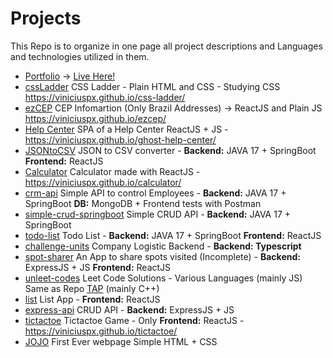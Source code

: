 # Projects

This Repo is to organize in one page all project descriptions and Languages and technologies utilized in them.

- [Portfolio](https://github.com/viniciuspx/viniport) -> [Live Here!](https://viniciuspx.netlify.app/)
- [cssLadder](https://github.com/viniciuspx/css-ladder) CSS Ladder - Plain HTML and CSS - Studying CSS https://viniciuspx.github.io/css-ladder/
- [ezCEP](https://github.com/viniciuspx/ezcep) CEP Infomartion (Only Brazil Addresses) -> ReactJS and Plain JS https://viniciuspx.github.io/ezcep/
- [Help Center](https://github.com/viniciuspx/ghost-help-center) SPA of a Help Center ReactJS + JS - https://viniciuspx.github.io/ghost-help-center/
- [JSONtoCSV](https://github.com/viniciuspx/json2csv) JSON to CSV converter - **Backend:** JAVA 17 + SpringBoot **Frontend:** ReactJS
- [Calculator](https://github.com/viniciuspx/calculator) Calculator made with ReactJS - https://viniciuspx.github.io/calculator/ 
- [crm-api](https://github.com/viniciuspx/crm-api) Simple API to control Employees - **Backend:** JAVA 17 + SpringBoot **DB:** MongoDB + Frontend tests with Postman
- [simple-crud-springboot](https://github.com/viniciuspx/simple-crud-springboot) Simple CRUD API - **Backend:** JAVA 17 + SpringBoot
- [todo-list](https://github.com/viniciuspx/todo-list) Todo List - **Backend:** JAVA 17 + SpringBoot **Frontend:** ReactJS
- [challenge-units](https://github.com/viniciuspx/challange-units) Company Logistic Backend - **Backend: Typescript**
- [spot-sharer](https://github.com/viniciuspx/spot-sharer) An App to share spots visited (Incomplete) - **Backend:** ExpressJS + JS **Frontend:** ReactJS
- [unleet-codes](https://github.com/viniciuspx/unleet-codes) Leet Code Solutions - Various Languages (mainly JS) Same as Repo [TAP](https://github.com/viniciuspx/TAP) (mainly C++)
- [list](https://github.com/viniciuspx/simple-list) List App - **Frontend:** ReactJS
- [express-api](https://github.com/viniciuspx/simple-express-api) CRUD API - **Backend:** ExpressJS + JS
- [tictactoe](https://github.com/viniciuspx/tictactoe) Tictactoe Game - Only **Frontend:** ReactJS - https://viniciuspx.github.io/tictactoe/
- [JOJO](https://github.com/viniciuspx/JojoPage) First Ever webpage Simple HTML + CSS
